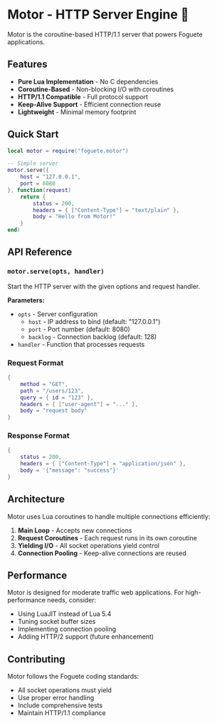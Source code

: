 # Motor - HTTP Server Engine 🔧

Motor is the coroutine-based HTTP/1.1 server that powers Foguete applications.

## Features

- **Pure Lua Implementation** - No C dependencies
- **Coroutine-Based** - Non-blocking I/O with coroutines
- **HTTP/1.1 Compatible** - Full protocol support
- **Keep-Alive Support** - Efficient connection reuse
- **Lightweight** - Minimal memory footprint

## Quick Start

```lua
local motor = require("foguete.motor")

-- Simple server
motor.serve({
    host = "127.0.0.1",
    port = 8080
}, function(request)
    return {
        status = 200,
        headers = { ["Content-Type"] = "text/plain" },
        body = "Hello from Motor!"
    }
end)
```

## API Reference

### `motor.serve(opts, handler)`
Start the HTTP server with the given options and request handler.

**Parameters:**
- `opts` - Server configuration
  - `host` - IP address to bind (default: "127.0.0.1")
  - `port` - Port number (default: 8080)
  - `backlog` - Connection backlog (default: 128)
- `handler` - Function that processes requests

### Request Format
```lua
{
    method = "GET",
    path = "/users/123",
    query = { id = "123" },
    headers = { ["user-agent"] = "..." },
    body = "request body"
}
```

### Response Format
```lua
{
    status = 200,
    headers = { ["Content-Type"] = "application/json" },
    body = '{"message": "success"}'
}
```

## Architecture

Motor uses Lua coroutines to handle multiple connections efficiently:

1. **Main Loop** - Accepts new connections
2. **Request Coroutines** - Each request runs in its own coroutine
3. **Yielding I/O** - All socket operations yield control
4. **Connection Pooling** - Keep-alive connections are reused

## Performance

Motor is designed for moderate traffic web applications. For high-performance needs, consider:

- Using LuaJIT instead of Lua 5.4
- Tuning socket buffer sizes
- Implementing connection pooling
- Adding HTTP/2 support (future enhancement)

## Contributing

Motor follows the Foguete coding standards:
- All socket operations must yield
- Use proper error handling
- Include comprehensive tests
- Maintain HTTP/1.1 compliance

